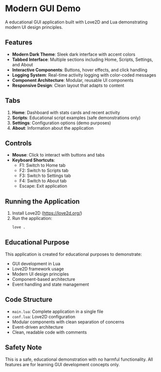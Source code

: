 # Modern GUI Demo

A educational GUI application built with Love2D and Lua demonstrating modern UI design principles.

## Features

- **Modern Dark Theme**: Sleek dark interface with accent colors
- **Tabbed Interface**: Multiple sections including Home, Scripts, Settings, and About
- **Interactive Components**: Buttons, hover effects, and click handling
- **Logging System**: Real-time activity logging with color-coded messages
- **Component Architecture**: Modular, reusable UI components
- **Responsive Design**: Clean layout that adapts to content

## Tabs

1. **Home**: Dashboard with stats cards and recent activity
2. **Scripts**: Educational script examples (safe demonstrations only)
3. **Settings**: Configuration options (demo purposes)
4. **About**: Information about the application

## Controls

- **Mouse**: Click to interact with buttons and tabs
- **Keyboard Shortcuts**:
  - F1: Switch to Home tab
  - F2: Switch to Scripts tab
  - F3: Switch to Settings tab
  - F4: Switch to About tab
  - Escape: Exit application

## Running the Application

1. Install Love2D (https://love2d.org/)
2. Run the application:
   ```bash
   love .
   ```

## Educational Purpose

This application is created for educational purposes to demonstrate:
- GUI development in Lua
- Love2D framework usage
- Modern UI design principles
- Component-based architecture
- Event handling and state management

## Code Structure

- `main.lua`: Complete application in a single file
- `conf.lua`: Love2D configuration
- Modular components with clean separation of concerns
- Event-driven architecture
- Clean, readable code with comments

## Safety Note

This is a safe, educational demonstration with no harmful functionality. All features are for learning GUI development concepts only.